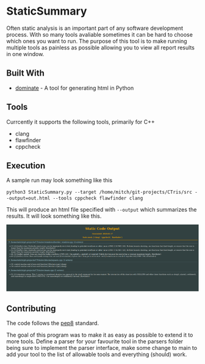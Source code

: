 # StaticSummary
Often static analysis is an important part of any software development process. With so many tools avaliable sometimes it can be hard to choose which ones you want to run. The purpose of this tool is to make running multiple tools as painless as possible allowing you to view all report results in one window. 

## Built With 

* [dominate](https://github.com/Knio/dominate) - A tool for generating html in Python 

## Tools
Currcently it supports the following tools, primarily for C++
* clang 
* flawfinder
* cppcheck

## Execution 
A sample run may look something like this 

```
python3 StaticSummary.py --target /home/mitch/git-projects/CTris/src --output=out.html --tools cppcheck flawfinder clang
```

This will produce an html file specified with `--output` which summarizes the results. It will look something like this. 

![demo](demo/StaticCodeSample.png)

## Contributing 
The code follows the [pep8](https://www.python.org/dev/peps/pep-0008/) standard.

The goal of this program was to make it as easy as possible to extend it to more tools. Define a parser for your favourite tool in the parsers folder being sure to implement the parser interface, make some change to main to add your tool to the list of allowable tools and everything (should) work. 
